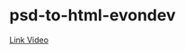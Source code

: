 # psd-to-html-evondev


[Link Video](https://www.youtube.com/watch?v=VrLpZo5pSXQ&list=PLd8OdiciAE1TKFBUx-2zQ4GY0jDvCe-cN)
